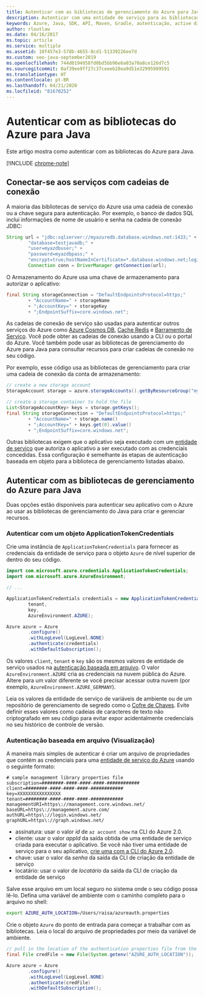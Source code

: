 ```yaml
---
title: Autenticar com as bibliotecas de gerenciamento do Azure para Java
description: Autenticar com uma entidade de serviço para as bibliotecas de gerenciamento do Azure para Java
keywords: Azure, Java, SDK, API, Maven, Gradle, autenticação, active directory, entidade de serviço
author: rloutlaw
ms.date: 04/16/2017
ms.topic: article
ms.service: multiple
ms.assetid: 10f457e3-578b-4655-8cd1-51339226ee7d
ms.custom: seo-java-september2019
ms.openlocfilehash: 744d0194958fd0bd5bb96e6a03a70a8ce126d7c5
ms.sourcegitcommit: 0af39ee9ff27c37ceeeb28ea9d51e32995989591
ms.translationtype: HT
ms.contentlocale: pt-BR
ms.lasthandoff: 04/21/2020
ms.locfileid: "81670252"
---
```

# <a name="authenticate-with-the-azure-libraries-for-java"></a>Autenticar com as bibliotecas do Azure para Java

Este artigo mostra como autenticar com as bibliotecas do Azure para Java.

[!INCLUDE [chrome-note](includes/chrome-note.md)]

## <a name="connect-to-services-with-connection-strings"></a>Conectar-se aos serviços com cadeias de conexão

A maioria das bibliotecas de serviço do Azure usa uma cadeia de conexão ou a chave segura para autenticação. Por exemplo, o banco de dados SQL inclui informações de nome de usuário e senha na cadeia de conexão JDBC:

```java
String url = "jdbc:sqlserver://myazuredb.database.windows.net:1433;" +
        "database=testjavadb;" +
        "user=myazdbuser;" +
        "password=myazdbpass;" +
        "encrypt=true;hostNameInCertificate=*.database.windows.net;loginTimeout=30;";
        Connection conn = DriverManager.getConnection(url);
```

O Armazenamento do Azure usa uma chave de armazenamento para autorizar o aplicativo:

```java
final String storageConnection = "DefaultEndpointsProtocol=https;"
        + "AccountName=" + storageName
        + ";AccountKey=" + storageKey
        + ";EndpointSuffix=core.windows.net";
```

As cadeias de conexão de serviço são usadas para autenticar outros serviços do Azure como [Azure Cosmos DB](/azure/cosmos-db/sql-api-java-application#UseService), [Cache Redis](/azure/redis-cache/cache-java-get-started) e [Barramento de Serviço](/azure/service-bus-messaging/service-bus-java-how-to-use-queues). Você pode obter as cadeias de conexão usando a CLI ou o portal do Azure.  Você também pode usar as bibliotecas de gerenciamento do Azure para Java para consultar recursos para criar cadeias de conexão no seu código.

Por exemplo, esse código usa as bibliotecas de gerenciamento para criar uma cadeia de conexão da conta de armazenamento:

```java
// create a new storage account
StorageAccount storage = azure.storageAccounts().getByResourceGroup("myResourceGroup","myStorageAccount");

// create a storage container to hold the file
List<StorageAccountKey> keys = storage.getKeys();
final String storageConnection = "DefaultEndpointsProtocol=https;"
        + "AccountName=" + storage.name()
        + ";AccountKey=" + keys.get(0).value()
        + ";EndpointSuffix=core.windows.net";
```

Outras bibliotecas exigem que o aplicativo seja executado com um [entidade de serviço](/azure/active-directory/develop/active-directory-application-objects) que autoriza o aplicativo a ser executado com as credenciais concedidas. Essa configuração é semelhante às etapas de autenticação baseada em objeto para a biblioteca de gerenciamento listadas abaixo.

<a name="mgmt-auth"></a>

##  <a name="authenticate-with-the-azure-management-libraries-for-java"></a>Autenticar com as bibliotecas de gerenciamento do Azure para Java

Duas opções estão disponíveis para autenticar seu aplicativo com o Azure ao usar as bibliotecas de gerenciamento do Java para criar e gerenciar recursos.

### <a name="authenticate-with-an-applicationtokencredentials-object"></a>Autenticar com um objeto ApplicationTokenCredentials

Crie uma instância de `ApplicationTokenCredentials` para fornecer as credenciais da entidade de serviço para o objeto `Azure` de nível superior de dentro do seu código.

```java
import com.microsoft.azure.credentials.ApplicationTokenCredentials;
import com.microsoft.azure.AzureEnvironment;

// ...

ApplicationTokenCredentials credentials = new ApplicationTokenCredentials(client,
        tenant,
        key,
        AzureEnvironment.AZURE);

Azure azure = Azure
        .configure()
        .withLogLevel(LogLevel.NONE)
        .authenticate(credentials)
        .withDefaultSubscription();
```

Os valores `client`, `tenant` e `key` são os mesmos valores de entidade de serviço usados na [autenticação baseada em arquivo](#mgmt-file). O valor `AzureEnvironment.AZURE` cria as credenciais na nuvem pública do Azure. Altere para um valor diferente se você precisar acessar outra nuvem (por exemplo, `AzureEnvironment.AZURE_GERMANY`).

 Leia os valores da entidade de serviço de variáveis de ambiente ou de um repositório de gerenciamento de segredo como o [Cofre de Chaves](/azure/key-vault/key-vault-whatis). Evite definir esses valores como cadeias de caracteres de texto não criptografado em seu código para evitar expor acidentalmente credenciais no seu histórico de controle de versão.

<a name="mgmt-file"></a>

### <a name="file-based-authentication-preview"></a>Autenticação baseada em arquivo (Visualização)

A maneira mais simples de autenticar é criar um arquivo de propriedades que contém as credenciais para uma [entidade de serviço do Azure](/azure/active-directory/develop/active-directory-application-objects) usando o seguinte formato:

```text
# sample management library properties file
subscription=########-####-####-####-############
client=########-####-####-####-############
key=XXXXXXXXXXXXXXXX
tenant=########-####-####-####-############
managementURI=https\://management.core.windows.net/
baseURL=https\://management.azure.com/
authURL=https\://login.windows.net/
graphURL=https\://graph.windows.net/
```

- assinatura: usar o valor *id* de `az account show` na CLI do Azure 2.0.
- cliente: usar o valor *appId* da saída obtida de uma entidade de serviço criada para executar o aplicativo. Se você não tiver uma entidade de serviço para o seu aplicativo, [crie uma com a CLI do Azure 2.0](/cli/azure/create-an-azure-service-principal-azure-cli).
- chave: usar o valor da *senha* da saída da CLI de criação da entidade de serviço
- locatário: usar o valor de *locatário* da saída da CLI de criação da entidade de serviço

Salve esse arquivo em um local seguro no sistema onde o seu código possa lê-lo. Defina uma variável de ambiente com o caminho completo para o arquivo no shell:

```bash
export AZURE_AUTH_LOCATION=/Users/raisa/azureauth.properties
```

Crie o objeto `Azure` do ponto de entrada para começar a trabalhar com as bibliotecas. Leia o local do arquivo de propriedades por meio da variável de ambiente.

```java
// pull in the location of the authentication properties file from the environment
final File credFile = new File(System.getenv("AZURE_AUTH_LOCATION"));

Azure azure = Azure
        .configure()
        .withLogLevel(LogLevel.NONE)
        .authenticate(credFile)
        .withDefaultSubscription();
```
